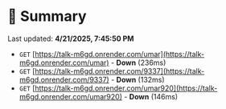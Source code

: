 # 📖 Summary
Last updated: **4/21/2025, 7:45:50 PM**

- `GET` [https://talk-m6gd.onrender.com/umar](https://talk-m6gd.onrender.com/umar) - **Down** (236ms)
- `GET` [https://talk-m6gd.onrender.com/9337](https://talk-m6gd.onrender.com/9337) - **Down** (132ms)
- `GET` [https://talk-m6gd.onrender.com/umar920](https://talk-m6gd.onrender.com/umar920) - **Down** (146ms)
